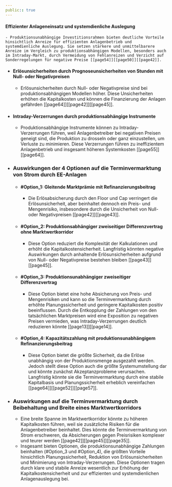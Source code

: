 ```yaml
---
public:: true
---
```

#### Effizienter Anlageneinsatz und systemdienliche Auslegung
	- Produktionsunabhängige Investitionsrahmen bieten deutliche Vorteile hinsichtlich Anreize für effizienten Anlagenbetrieb und systemdienliche Auslegung. Sie setzen stärkere und unmittelbarere Anreize im Vergleich zu produktionsabhängigen Modellen, besonders auch im Intraday-Markt, durch Vermeidung von Fehlanreizen und Verzicht auf Sonderregelungen für negative Preise [[page54]][[page50]][[page42]].
- #### Erlösunsicherheiten durch Prognoseunsicherheiten von Stunden mit Null- oder Negativpreisen
	- Erlösunsicherheiten durch Null- oder Negativpreise sind bei produktionsabhängigen Modellen höher. Diese Unsicherheiten erhöhen die Kapitalkosten und können die Finanzierung der Anlagen gefährden [[page64]][[page42]][[page45]].
- #### Intraday-Verzerrungen durch produktionsabhängige Instrumente
	- Produktionsabhängige Instrumente können zu Intraday-Verzerrungen führen, weil Anlagenbetreiber bei negativen Preisen geneigt sind, die Produktion zu drosseln oder ganz einzustellen, um Verluste zu minimieren. Diese Verzerrungen führen zu ineffizientem Anlagenbetrieb und insgesamt höheren Systemkosten [[page55]][[page64]].
- ### Auswirkungen der 4 Optionen auf die Terminvermarktung von Strom durch EE-Anlagen
	- #### #Option_1: Gleitende Marktprämie mit Refinanzierungsbeitrag
		- Die Erlösabsicherung durch den Floor und Cap verringert die Erlösunsicherheit, aber beinhaltet dennoch ein Preis- und Mengenrisiko, insbesondere durch die Unsicherheit von Null- oder Negativpreisen [[page42]][[page43]].
	- #### #Option_2: Produktionsabhängiger zweiseitiger Differenzvertrag ohne Marktwertkorridor
		- Diese Option reduziert die Komplexität der Kalkulationen und erhöht die Kapitalkostensicherheit. Langfristig könnten negative Auswirkungen durch anhaltende Erlösunsicherheiten aufgrund von Null- oder Negativpreise bestehen bleiben [[page43]][[page45]].
	- #### #Option_3: Produktionsunabhängiger zweiseitiger Differenzvertrag
		- Diese Option bietet eine hohe Absicherung von Preis- und Mengenrisiken und kann so die Terminvermarktung durch erhöhte Planungssicherheit und geringere Kapitalkosten positiv beeinflussen. Durch die Entkopplung der Zahlungen von den tatsächlichen Marktpreisen wird eine Exposition zu negativen Preisen vermieden, was Intraday-Verzerrungen deutlich reduzieren könnte [[page13]][[page14]].
	- #### #Option_4: Kapazitätszahlung mit produktionsunabhängigem Refinanzierungsbeitrag
		- Diese Option bietet die größte Sicherheit, da die Erlöse unabhängig von der Produktionsmenge ausgezahlt werden. Jedoch stellt diese Option auch die größte Systemumstellung dar und könnte zunächst Akzeptanzprobleme verursachen. Langfristig könnte sie die Terminvermarktung durch eine stabile Kapitalbasis und Planungssicherheit erheblich vereinfachen [[page64]][[page52]][[page57]].
- ### Auswirkungen auf die Terminvermarktung durch Beibehaltung und Breite eines Marktwertkorridors
	- Eine breite Spanne im Marktwertkorridor könnte zu höheren Kapitalkosten führen, weil sie zusätzliche Risiken für die Anlagenbetreiber beinhaltet. Dies könnte die Terminvermarktung von Strom erschweren, da Absicherungen gegen Preisrisiken komplexer und teurer werden [[page42]][[page45]][[page35]].
	- Insgesamt bieten Optionen, die produktionsunabhängige Zahlungen beinhalten (#Option_3 und #Option_4), die größten Vorteile hinsichtlich Planungssicherheit, Reduktion von Erlösunsicherheiten und Minimierung von Intraday-Verzerrungen. Diese Optionen tragen durch klare und stabile Anreize wesentlich zur Erhöhung der Kapitalkostensicherheit und zur effizienten und systemdienlichen Anlagenauslegung bei.
